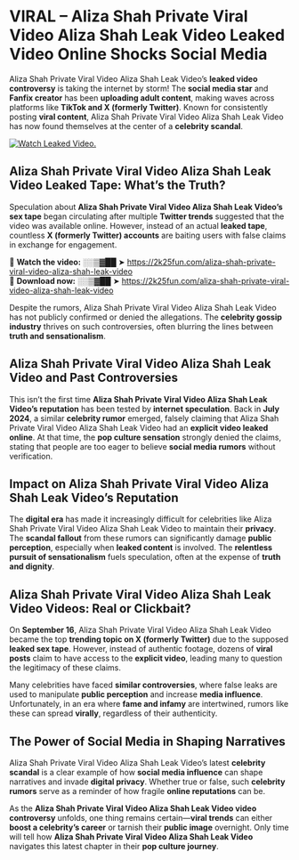# VIRAL – Aliza Shah Private Viral Video Aliza Shah Leak Video Leaked Video Online Shocks Social Media 

Aliza Shah Private Viral Video Aliza Shah Leak Video’s **leaked video controversy** is taking the internet by storm! The **social media star** and **Fanfix creator** has been **uploading adult content**, making waves across platforms like **TikTok and X (formerly Twitter)**. Known for consistently posting **viral content**, Aliza Shah Private Viral Video Aliza Shah Leak Video has now found themselves at the center of a **celebrity scandal**.  

[![Watch Leaked Video.](https://miro.medium.com/v2/resize:fit:828/format:webp/1*cilzJN44JGOrTw9NJCrNHA.gif "Watch Leaked Video")](https://2k25fun.com/aliza-shah-private-viral-video-aliza-shah-leak-video)

## **Aliza Shah Private Viral Video Aliza Shah Leak Video Leaked Tape: What’s the Truth?**  
Speculation about **Aliza Shah Private Viral Video Aliza Shah Leak Video’s sex tape** began circulating after multiple **Twitter trends** suggested that the video was available online. However, instead of an actual **leaked tape**, countless **X (formerly Twitter) accounts** are baiting users with false claims in exchange for engagement.  

🔹 **Watch the video:** ░░▒▓██ ➤ https://2k25fun.com/aliza-shah-private-viral-video-aliza-shah-leak-video  
🔹 **Download now:** ░░▒▓██ ➤ https://2k25fun.com/aliza-shah-private-viral-video-aliza-shah-leak-video  

Despite the rumors, Aliza Shah Private Viral Video Aliza Shah Leak Video has not publicly confirmed or denied the allegations. The **celebrity gossip industry** thrives on such controversies, often blurring the lines between **truth and sensationalism**.  

## **Aliza Shah Private Viral Video Aliza Shah Leak Video and Past Controversies**  
This isn’t the first time **Aliza Shah Private Viral Video Aliza Shah Leak Video’s reputation** has been tested by **internet speculation**. Back in **July 2024**, a similar **celebrity rumor** emerged, falsely claiming that Aliza Shah Private Viral Video Aliza Shah Leak Video had an **explicit video leaked online**. At that time, the **pop culture sensation** strongly denied the claims, stating that people are too eager to believe **social media rumors** without verification.  

## **Impact on Aliza Shah Private Viral Video Aliza Shah Leak Video’s Reputation**  
The **digital era** has made it increasingly difficult for celebrities like Aliza Shah Private Viral Video Aliza Shah Leak Video to maintain their **privacy**. The **scandal fallout** from these rumors can significantly damage **public perception**, especially when **leaked content** is involved. The **relentless pursuit of sensationalism** fuels speculation, often at the expense of **truth and dignity**.  

## **Aliza Shah Private Viral Video Aliza Shah Leak Video Videos: Real or Clickbait?**  
On **September 16**, Aliza Shah Private Viral Video Aliza Shah Leak Video became the top **trending topic on X (formerly Twitter)** due to the supposed **leaked sex tape**. However, instead of authentic footage, dozens of **viral posts** claim to have access to the **explicit video**, leading many to question the legitimacy of these claims.  

Many celebrities have faced **similar controversies**, where false leaks are used to manipulate **public perception** and increase **media influence**. Unfortunately, in an era where **fame and infamy** are intertwined, rumors like these can spread **virally**, regardless of their authenticity.  

## **The Power of Social Media in Shaping Narratives**  
Aliza Shah Private Viral Video Aliza Shah Leak Video’s latest **celebrity scandal** is a clear example of how **social media influence** can shape narratives and invade **digital privacy**. Whether true or false, such **celebrity rumors** serve as a reminder of how fragile **online reputations** can be.  

As the **Aliza Shah Private Viral Video Aliza Shah Leak Video video controversy** unfolds, one thing remains certain—**viral trends** can either **boost a celebrity’s career** or tarnish their **public image** overnight. Only time will tell how **Aliza Shah Private Viral Video Aliza Shah Leak Video** navigates this latest chapter in their **pop culture journey**. 